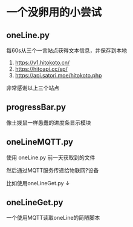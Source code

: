 # 一个没卵用的小尝试

## oneLine.py
每60s从三个一言站点获得文本信息，并保存到本地
1. https://v1.hitokoto.cn/
2. https://hitoapi.cc/sp/
3. https://api.satori.moe/hitokoto.php

非常感谢以上三个站点

## progressBar.py
像土拨鼠一样愚蠢的进度条显示模块

## oneLineMQTT.py
使用 oneLine.py 前一天获取到的文件

然后通过MQTT服务传递给物联网?设备

比如使用oneLineGet.py ↓

## oneLineGet.py
一个使用MQTT读取oneLine的简陋脚本
